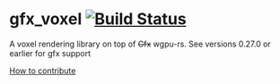 gfx_voxel [![Build Status](https://travis-ci.org/PistonDevelopers/gfx_voxel.svg)](https://travis-ci.org/PistonDevelopers/gfx_voxel)
=========

A voxel rendering library on top of ~~Gfx~~ wgpu-rs. See versions 0.27.0 or earlier for gfx support

[How to contribute](https://github.com/PistonDevelopers/piston/blob/master/CONTRIBUTING.md)

